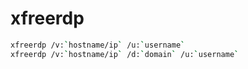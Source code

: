# xfreerdp

```sh
xfreerdp /v:`hostname/ip` /u:`username`
xfreerdp /v:`hostname/ip` /d:`domain` /u:`username`
```
